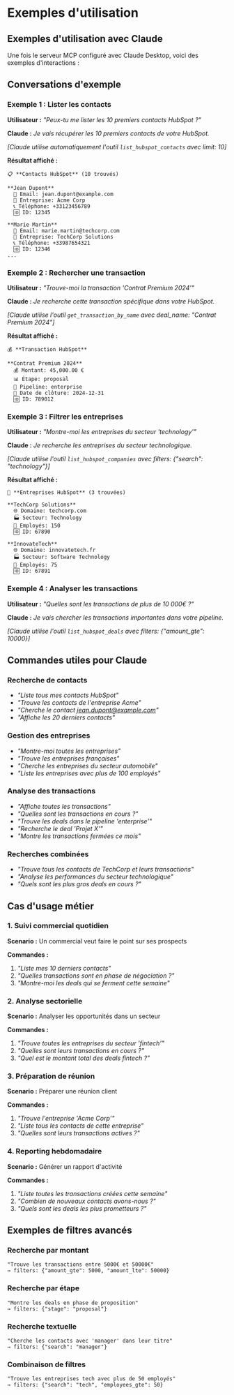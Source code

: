 # Exemples d'utilisation

## Exemples d'utilisation avec Claude

Une fois le serveur MCP configuré avec Claude Desktop, voici des exemples d'interactions :

## Conversations d'exemple

### Exemple 1 : Lister les contacts

**Utilisateur :** *"Peux-tu me lister les 10 premiers contacts HubSpot ?"*

**Claude :** *Je vais récupérer les 10 premiers contacts de votre HubSpot.*

*[Claude utilise automatiquement l'outil `list_hubspot_contacts` avec limit: 10]*

**Résultat affiché :**
```
📋 **Contacts HubSpot** (10 trouvés)

**Jean Dupont**
  📧 Email: jean.dupont@example.com
  🏢 Entreprise: Acme Corp
  📞 Téléphone: +33123456789
  🆔 ID: 12345

**Marie Martin**
  📧 Email: marie.martin@techcorp.com
  🏢 Entreprise: TechCorp Solutions
  📞 Téléphone: +33987654321
  🆔 ID: 12346
...
```

### Exemple 2 : Rechercher une transaction

**Utilisateur :** *"Trouve-moi la transaction 'Contrat Premium 2024'"*

**Claude :** *Je recherche cette transaction spécifique dans votre HubSpot.*

*[Claude utilise l'outil `get_transaction_by_name` avec deal_name: "Contrat Premium 2024"]*

**Résultat affiché :**
```
💰 **Transaction HubSpot**

**Contrat Premium 2024**
  💰 Montant: 45,000.00 €
  📊 Étape: proposal
  🔄 Pipeline: enterprise
  📅 Date de clôture: 2024-12-31
  🆔 ID: 789012
```

### Exemple 3 : Filtrer les entreprises

**Utilisateur :** *"Montre-moi les entreprises du secteur 'technology'"*

**Claude :** *Je recherche les entreprises du secteur technologique.*

*[Claude utilise l'outil `list_hubspot_companies` avec filters: {"search": "technology"}]*

**Résultat affiché :**
```
🏢 **Entreprises HubSpot** (3 trouvées)

**TechCorp Solutions**
  🌐 Domaine: techcorp.com
  🏭 Secteur: Technology
  👥 Employés: 150
  🆔 ID: 67890

**InnovateTech**
  🌐 Domaine: innovatetech.fr
  🏭 Secteur: Software Technology
  👥 Employés: 75
  🆔 ID: 67891
```

### Exemple 4 : Analyser les transactions

**Utilisateur :** *"Quelles sont les transactions de plus de 10 000€ ?"*

**Claude :** *Je vais chercher les transactions importantes dans votre pipeline.*

*[Claude utilise l'outil `list_hubspot_deals` avec filters: {"amount_gte": 10000}]*

## Commandes utiles pour Claude

### Recherche de contacts
- *"Liste tous mes contacts HubSpot"*
- *"Trouve les contacts de l'entreprise Acme"*
- *"Cherche le contact jean.dupont@example.com"*
- *"Affiche les 20 derniers contacts"*

### Gestion des entreprises
- *"Montre-moi toutes les entreprises"*
- *"Trouve les entreprises françaises"*
- *"Cherche les entreprises du secteur automobile"*
- *"Liste les entreprises avec plus de 100 employés"*

### Analyse des transactions
- *"Affiche toutes les transactions"*
- *"Quelles sont les transactions en cours ?"*
- *"Trouve les deals dans le pipeline 'enterprise'"*
- *"Recherche le deal 'Projet X'"*
- *"Montre les transactions fermées ce mois"*

### Recherches combinées
- *"Trouve tous les contacts de TechCorp et leurs transactions"*
- *"Analyse les performances du secteur technologique"*
- *"Quels sont les plus gros deals en cours ?"*

## Cas d'usage métier

### 1. Suivi commercial quotidien

**Scenario :** Un commercial veut faire le point sur ses prospects

**Commandes :**
1. *"Liste mes 10 derniers contacts"*
2. *"Quelles transactions sont en phase de négociation ?"*
3. *"Montre-moi les deals qui se ferment cette semaine"*

### 2. Analyse sectorielle

**Scenario :** Analyser les opportunités dans un secteur

**Commandes :**
1. *"Trouve toutes les entreprises du secteur 'fintech'"*
2. *"Quelles sont leurs transactions en cours ?"*
3. *"Quel est le montant total des deals fintech ?"*

### 3. Préparation de réunion

**Scenario :** Préparer une réunion client

**Commandes :**
1. *"Trouve l'entreprise 'Acme Corp'"*
2. *"Liste tous les contacts de cette entreprise"*
3. *"Quelles sont leurs transactions actives ?"*

### 4. Reporting hebdomadaire

**Scenario :** Générer un rapport d'activité

**Commandes :**
1. *"Liste toutes les transactions créées cette semaine"*
2. *"Combien de nouveaux contacts avons-nous ?"*
3. *"Quels sont les deals les plus prometteurs ?"*

## Exemples de filtres avancés

### Recherche par montant
```
"Trouve les transactions entre 5000€ et 50000€"
→ filters: {"amount_gte": 5000, "amount_lte": 50000}
```

### Recherche par étape
```
"Montre les deals en phase de proposition"
→ filters: {"stage": "proposal"}
```

### Recherche textuelle
```
"Cherche les contacts avec 'manager' dans leur titre"
→ filters: {"search": "manager"}
```

### Combinaison de filtres
```
"Trouve les entreprises tech avec plus de 50 employés"
→ filters: {"search": "tech", "employees_gte": 50}
``` 